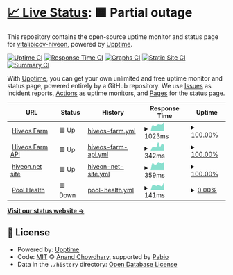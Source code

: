 # [📈 Live Status](https://vitalibicov-hiveon.github.io/status): <!--live status--> **🟧 Partial outage**

This repository contains the open-source uptime monitor and status page for [vitalibicov-hiveon](https://vitalibicov-hiveon.github.io/status), powered by [Upptime](https://github.com/upptime/upptime).

[![Uptime CI](https://github.com/vitalibicov-hiveon/status/workflows/Uptime%20CI/badge.svg)](https://github.com/vitalibicov-hiveon/status/actions?query=workflow%3A%22Uptime+CI%22)
[![Response Time CI](https://github.com/vitalibicov-hiveon/status/workflows/Response%20Time%20CI/badge.svg)](https://github.com/vitalibicov-hiveon/status/actions?query=workflow%3A%22Response+Time+CI%22)
[![Graphs CI](https://github.com/vitalibicov-hiveon/status/workflows/Graphs%20CI/badge.svg)](https://github.com/vitalibicov-hiveon/status/actions?query=workflow%3A%22Graphs+CI%22)
[![Static Site CI](https://github.com/vitalibicov-hiveon/status/workflows/Static%20Site%20CI/badge.svg)](https://github.com/vitalibicov-hiveon/status/actions?query=workflow%3A%22Static+Site+CI%22)
[![Summary CI](https://github.com/vitalibicov-hiveon/status/workflows/Summary%20CI/badge.svg)](https://github.com/vitalibicov-hiveon/status/actions?query=workflow%3A%22Summary+CI%22)

With [Upptime](https://upptime.js.org), you can get your own unlimited and free uptime monitor and status page, powered entirely by a GitHub repository. We use [Issues](https://github.com/vitalibicov-hiveon/status/issues) as incident reports, [Actions](https://github.com/vitalibicov-hiveon/status/actions) as uptime monitors, and [Pages](https://vitalibicov-hiveon.github.io/status) for the status page.

<!--start: status pages-->
<!-- This summary is generated by Upptime (https://github.com/upptime/upptime) -->
<!-- Do not edit this manually, your changes will be overwritten -->
<!-- prettier-ignore -->
| URL | Status | History | Response Time | Uptime |
| --- | ------ | ------- | ------------- | ------ |
| <img alt="" src="https://icons.duckduckgo.com/ip3/the.hiveos.farm.ico" height="13"> [Hiveos Farm](https://the.hiveos.farm) | 🟩 Up | [hiveos-farm.yml](https://github.com/hiveon/status/commits/HEAD/history/hiveos-farm.yml) | <details><summary><img alt="Response time graph" src="./graphs/hiveos-farm/response-time-week.png" height="20"> 1023ms</summary><br><a href="https://hiveon.github.io/status/history/hiveos-farm"><img alt="Response time 1079" src="https://img.shields.io/endpoint?url=https%3A%2F%2Fraw.githubusercontent.com%2Fhiveon%2Fstatus%2FHEAD%2Fapi%2Fhiveos-farm%2Fresponse-time.json"></a><br><a href="https://hiveon.github.io/status/history/hiveos-farm"><img alt="24-hour response time 1380" src="https://img.shields.io/endpoint?url=https%3A%2F%2Fraw.githubusercontent.com%2Fhiveon%2Fstatus%2FHEAD%2Fapi%2Fhiveos-farm%2Fresponse-time-day.json"></a><br><a href="https://hiveon.github.io/status/history/hiveos-farm"><img alt="7-day response time 1023" src="https://img.shields.io/endpoint?url=https%3A%2F%2Fraw.githubusercontent.com%2Fhiveon%2Fstatus%2FHEAD%2Fapi%2Fhiveos-farm%2Fresponse-time-week.json"></a><br><a href="https://hiveon.github.io/status/history/hiveos-farm"><img alt="30-day response time 1082" src="https://img.shields.io/endpoint?url=https%3A%2F%2Fraw.githubusercontent.com%2Fhiveon%2Fstatus%2FHEAD%2Fapi%2Fhiveos-farm%2Fresponse-time-month.json"></a><br><a href="https://hiveon.github.io/status/history/hiveos-farm"><img alt="1-year response time 1079" src="https://img.shields.io/endpoint?url=https%3A%2F%2Fraw.githubusercontent.com%2Fhiveon%2Fstatus%2FHEAD%2Fapi%2Fhiveos-farm%2Fresponse-time-year.json"></a></details> | <details><summary><a href="https://hiveon.github.io/status/history/hiveos-farm">100.00%</a></summary><a href="https://hiveon.github.io/status/history/hiveos-farm"><img alt="All-time uptime 99.95%" src="https://img.shields.io/endpoint?url=https%3A%2F%2Fraw.githubusercontent.com%2Fhiveon%2Fstatus%2FHEAD%2Fapi%2Fhiveos-farm%2Fuptime.json"></a><br><a href="https://hiveon.github.io/status/history/hiveos-farm"><img alt="24-hour uptime 100.00%" src="https://img.shields.io/endpoint?url=https%3A%2F%2Fraw.githubusercontent.com%2Fhiveon%2Fstatus%2FHEAD%2Fapi%2Fhiveos-farm%2Fuptime-day.json"></a><br><a href="https://hiveon.github.io/status/history/hiveos-farm"><img alt="7-day uptime 100.00%" src="https://img.shields.io/endpoint?url=https%3A%2F%2Fraw.githubusercontent.com%2Fhiveon%2Fstatus%2FHEAD%2Fapi%2Fhiveos-farm%2Fuptime-week.json"></a><br><a href="https://hiveon.github.io/status/history/hiveos-farm"><img alt="30-day uptime 100.00%" src="https://img.shields.io/endpoint?url=https%3A%2F%2Fraw.githubusercontent.com%2Fhiveon%2Fstatus%2FHEAD%2Fapi%2Fhiveos-farm%2Fuptime-month.json"></a><br><a href="https://hiveon.github.io/status/history/hiveos-farm"><img alt="1-year uptime 99.95%" src="https://img.shields.io/endpoint?url=https%3A%2F%2Fraw.githubusercontent.com%2Fhiveon%2Fstatus%2FHEAD%2Fapi%2Fhiveos-farm%2Fuptime-year.json"></a></details>
| <img alt="" src="https://icons.duckduckgo.com/ip3/api2.hiveos.farm.ico" height="13"> [Hiveos Farm API](https://api2.hiveos.farm/api/v2/healthcheck) | 🟩 Up | [hiveos-farm-api.yml](https://github.com/hiveon/status/commits/HEAD/history/hiveos-farm-api.yml) | <details><summary><img alt="Response time graph" src="./graphs/hiveos-farm-api/response-time-week.png" height="20"> 342ms</summary><br><a href="https://hiveon.github.io/status/history/hiveos-farm-api"><img alt="Response time 446" src="https://img.shields.io/endpoint?url=https%3A%2F%2Fraw.githubusercontent.com%2Fhiveon%2Fstatus%2FHEAD%2Fapi%2Fhiveos-farm-api%2Fresponse-time.json"></a><br><a href="https://hiveon.github.io/status/history/hiveos-farm-api"><img alt="24-hour response time 393" src="https://img.shields.io/endpoint?url=https%3A%2F%2Fraw.githubusercontent.com%2Fhiveon%2Fstatus%2FHEAD%2Fapi%2Fhiveos-farm-api%2Fresponse-time-day.json"></a><br><a href="https://hiveon.github.io/status/history/hiveos-farm-api"><img alt="7-day response time 342" src="https://img.shields.io/endpoint?url=https%3A%2F%2Fraw.githubusercontent.com%2Fhiveon%2Fstatus%2FHEAD%2Fapi%2Fhiveos-farm-api%2Fresponse-time-week.json"></a><br><a href="https://hiveon.github.io/status/history/hiveos-farm-api"><img alt="30-day response time 453" src="https://img.shields.io/endpoint?url=https%3A%2F%2Fraw.githubusercontent.com%2Fhiveon%2Fstatus%2FHEAD%2Fapi%2Fhiveos-farm-api%2Fresponse-time-month.json"></a><br><a href="https://hiveon.github.io/status/history/hiveos-farm-api"><img alt="1-year response time 446" src="https://img.shields.io/endpoint?url=https%3A%2F%2Fraw.githubusercontent.com%2Fhiveon%2Fstatus%2FHEAD%2Fapi%2Fhiveos-farm-api%2Fresponse-time-year.json"></a></details> | <details><summary><a href="https://hiveon.github.io/status/history/hiveos-farm-api">100.00%</a></summary><a href="https://hiveon.github.io/status/history/hiveos-farm-api"><img alt="All-time uptime 99.59%" src="https://img.shields.io/endpoint?url=https%3A%2F%2Fraw.githubusercontent.com%2Fhiveon%2Fstatus%2FHEAD%2Fapi%2Fhiveos-farm-api%2Fuptime.json"></a><br><a href="https://hiveon.github.io/status/history/hiveos-farm-api"><img alt="24-hour uptime 100.00%" src="https://img.shields.io/endpoint?url=https%3A%2F%2Fraw.githubusercontent.com%2Fhiveon%2Fstatus%2FHEAD%2Fapi%2Fhiveos-farm-api%2Fuptime-day.json"></a><br><a href="https://hiveon.github.io/status/history/hiveos-farm-api"><img alt="7-day uptime 100.00%" src="https://img.shields.io/endpoint?url=https%3A%2F%2Fraw.githubusercontent.com%2Fhiveon%2Fstatus%2FHEAD%2Fapi%2Fhiveos-farm-api%2Fuptime-week.json"></a><br><a href="https://hiveon.github.io/status/history/hiveos-farm-api"><img alt="30-day uptime 99.59%" src="https://img.shields.io/endpoint?url=https%3A%2F%2Fraw.githubusercontent.com%2Fhiveon%2Fstatus%2FHEAD%2Fapi%2Fhiveos-farm-api%2Fuptime-month.json"></a><br><a href="https://hiveon.github.io/status/history/hiveos-farm-api"><img alt="1-year uptime 99.59%" src="https://img.shields.io/endpoint?url=https%3A%2F%2Fraw.githubusercontent.com%2Fhiveon%2Fstatus%2FHEAD%2Fapi%2Fhiveos-farm-api%2Fuptime-year.json"></a></details>
| <img alt="" src="https://icons.duckduckgo.com/ip3/hiveon.net.ico" height="13"> [hiveon.net site](https://hiveon.net) | 🟩 Up | [hiveon-net-site.yml](https://github.com/hiveon/status/commits/HEAD/history/hiveon-net-site.yml) | <details><summary><img alt="Response time graph" src="./graphs/hiveon-net-site/response-time-week.png" height="20"> 359ms</summary><br><a href="https://hiveon.github.io/status/history/hiveon-net-site"><img alt="Response time 355" src="https://img.shields.io/endpoint?url=https%3A%2F%2Fraw.githubusercontent.com%2Fhiveon%2Fstatus%2FHEAD%2Fapi%2Fhiveon-net-site%2Fresponse-time.json"></a><br><a href="https://hiveon.github.io/status/history/hiveon-net-site"><img alt="24-hour response time 426" src="https://img.shields.io/endpoint?url=https%3A%2F%2Fraw.githubusercontent.com%2Fhiveon%2Fstatus%2FHEAD%2Fapi%2Fhiveon-net-site%2Fresponse-time-day.json"></a><br><a href="https://hiveon.github.io/status/history/hiveon-net-site"><img alt="7-day response time 359" src="https://img.shields.io/endpoint?url=https%3A%2F%2Fraw.githubusercontent.com%2Fhiveon%2Fstatus%2FHEAD%2Fapi%2Fhiveon-net-site%2Fresponse-time-week.json"></a><br><a href="https://hiveon.github.io/status/history/hiveon-net-site"><img alt="30-day response time 355" src="https://img.shields.io/endpoint?url=https%3A%2F%2Fraw.githubusercontent.com%2Fhiveon%2Fstatus%2FHEAD%2Fapi%2Fhiveon-net-site%2Fresponse-time-month.json"></a><br><a href="https://hiveon.github.io/status/history/hiveon-net-site"><img alt="1-year response time 355" src="https://img.shields.io/endpoint?url=https%3A%2F%2Fraw.githubusercontent.com%2Fhiveon%2Fstatus%2FHEAD%2Fapi%2Fhiveon-net-site%2Fresponse-time-year.json"></a></details> | <details><summary><a href="https://hiveon.github.io/status/history/hiveon-net-site">100.00%</a></summary><a href="https://hiveon.github.io/status/history/hiveon-net-site"><img alt="All-time uptime 100.00%" src="https://img.shields.io/endpoint?url=https%3A%2F%2Fraw.githubusercontent.com%2Fhiveon%2Fstatus%2FHEAD%2Fapi%2Fhiveon-net-site%2Fuptime.json"></a><br><a href="https://hiveon.github.io/status/history/hiveon-net-site"><img alt="24-hour uptime 100.00%" src="https://img.shields.io/endpoint?url=https%3A%2F%2Fraw.githubusercontent.com%2Fhiveon%2Fstatus%2FHEAD%2Fapi%2Fhiveon-net-site%2Fuptime-day.json"></a><br><a href="https://hiveon.github.io/status/history/hiveon-net-site"><img alt="7-day uptime 100.00%" src="https://img.shields.io/endpoint?url=https%3A%2F%2Fraw.githubusercontent.com%2Fhiveon%2Fstatus%2FHEAD%2Fapi%2Fhiveon-net-site%2Fuptime-week.json"></a><br><a href="https://hiveon.github.io/status/history/hiveon-net-site"><img alt="30-day uptime 100.00%" src="https://img.shields.io/endpoint?url=https%3A%2F%2Fraw.githubusercontent.com%2Fhiveon%2Fstatus%2FHEAD%2Fapi%2Fhiveon-net-site%2Fuptime-month.json"></a><br><a href="https://hiveon.github.io/status/history/hiveon-net-site"><img alt="1-year uptime 100.00%" src="https://img.shields.io/endpoint?url=https%3A%2F%2Fraw.githubusercontent.com%2Fhiveon%2Fstatus%2FHEAD%2Fapi%2Fhiveon-net-site%2Fuptime-year.json"></a></details>
| <img alt="" src="https://icons.duckduckgo.com/ip3/hiveon.net.ico" height="13"> [Pool Health](https://hiveon.net/api/v1/pool/health) | 🟥 Down | [pool-health.yml](https://github.com/hiveon/status/commits/HEAD/history/pool-health.yml) | <details><summary><img alt="Response time graph" src="./graphs/pool-health/response-time-week.png" height="20"> 141ms</summary><br><a href="https://hiveon.github.io/status/history/pool-health"><img alt="Response time 260" src="https://img.shields.io/endpoint?url=https%3A%2F%2Fraw.githubusercontent.com%2Fhiveon%2Fstatus%2FHEAD%2Fapi%2Fpool-health%2Fresponse-time.json"></a><br><a href="https://hiveon.github.io/status/history/pool-health"><img alt="24-hour response time 205" src="https://img.shields.io/endpoint?url=https%3A%2F%2Fraw.githubusercontent.com%2Fhiveon%2Fstatus%2FHEAD%2Fapi%2Fpool-health%2Fresponse-time-day.json"></a><br><a href="https://hiveon.github.io/status/history/pool-health"><img alt="7-day response time 141" src="https://img.shields.io/endpoint?url=https%3A%2F%2Fraw.githubusercontent.com%2Fhiveon%2Fstatus%2FHEAD%2Fapi%2Fpool-health%2Fresponse-time-week.json"></a><br><a href="https://hiveon.github.io/status/history/pool-health"><img alt="30-day response time 213" src="https://img.shields.io/endpoint?url=https%3A%2F%2Fraw.githubusercontent.com%2Fhiveon%2Fstatus%2FHEAD%2Fapi%2Fpool-health%2Fresponse-time-month.json"></a><br><a href="https://hiveon.github.io/status/history/pool-health"><img alt="1-year response time 260" src="https://img.shields.io/endpoint?url=https%3A%2F%2Fraw.githubusercontent.com%2Fhiveon%2Fstatus%2FHEAD%2Fapi%2Fpool-health%2Fresponse-time-year.json"></a></details> | <details><summary><a href="https://hiveon.github.io/status/history/pool-health">0.00%</a></summary><a href="https://hiveon.github.io/status/history/pool-health"><img alt="All-time uptime 7.26%" src="https://img.shields.io/endpoint?url=https%3A%2F%2Fraw.githubusercontent.com%2Fhiveon%2Fstatus%2FHEAD%2Fapi%2Fpool-health%2Fuptime.json"></a><br><a href="https://hiveon.github.io/status/history/pool-health"><img alt="24-hour uptime 0.00%" src="https://img.shields.io/endpoint?url=https%3A%2F%2Fraw.githubusercontent.com%2Fhiveon%2Fstatus%2FHEAD%2Fapi%2Fpool-health%2Fuptime-day.json"></a><br><a href="https://hiveon.github.io/status/history/pool-health"><img alt="7-day uptime 0.00%" src="https://img.shields.io/endpoint?url=https%3A%2F%2Fraw.githubusercontent.com%2Fhiveon%2Fstatus%2FHEAD%2Fapi%2Fpool-health%2Fuptime-week.json"></a><br><a href="https://hiveon.github.io/status/history/pool-health"><img alt="30-day uptime 7.26%" src="https://img.shields.io/endpoint?url=https%3A%2F%2Fraw.githubusercontent.com%2Fhiveon%2Fstatus%2FHEAD%2Fapi%2Fpool-health%2Fuptime-month.json"></a><br><a href="https://hiveon.github.io/status/history/pool-health"><img alt="1-year uptime 7.26%" src="https://img.shields.io/endpoint?url=https%3A%2F%2Fraw.githubusercontent.com%2Fhiveon%2Fstatus%2FHEAD%2Fapi%2Fpool-health%2Fuptime-year.json"></a></details>

<!--end: status pages-->

[**Visit our status website →**](https://vitalibicov-hiveon.github.io/status)

## 📄 License

- Powered by: [Upptime](https://github.com/upptime/upptime)
- Code: [MIT](./LICENSE) © [Anand Chowdhary](https://anandchowdhary.com), supported by [Pabio](https://pabio.com)
- Data in the `./history` directory: [Open Database License](https://opendatacommons.org/licenses/odbl/1-0/)
